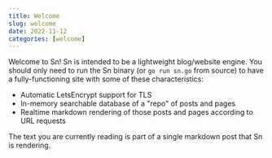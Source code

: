 ```yaml
---
title: Welcome
slug: welcome
date: 2022-11-12
categories: [welcome]
---
```


Welcome to Sn!  Sn is intended to be a lightweight blog/website engine.  You should only need to run the Sn binary (or `go run sn.go` from source) to have a fully-functioning site with some of these characteristics:

* Automatic LetsEncrypt support for TLS
* In-memory searchable database of a "repo" of posts and pages
* Realtime markdown rendering of those posts and pages according to URL requests

The text you are currently reading is part of a single markdown post that Sn is rendering.